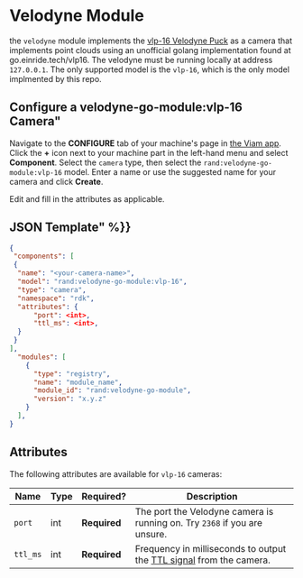
# Velodyne Module

the `velodyne` module implements the [vlp-16 Velodyne Puck](https://ouster.com/products/hardware/vlp-16) as a camera that implements point clouds using an unofficial golang implementation found at go.einride.tech/vlp16.
The velodyne must be running locally at address `127.0.0.1`.
The only supported model is the `vlp-16`, which is the only model implmented by this repo.

## Configure a velodyne-go-module:vlp-16 Camera"

Navigate to the **CONFIGURE** tab of your machine's page in [the Viam app](https://app.viam.com).
Click the **+** icon next to your machine part in the left-hand menu and select **Component**.
Select the `camera` type, then select the `rand:velodyne-go-module:vlp-16` model.
Enter a name or use the suggested name for your camera and click **Create**.

Edit and fill in the attributes as applicable.
## JSON Template" %}}

```json
{
 "components": [
 {
  "name": "<your-camera-name>",
  "model": "rand:velodyne-go-module:vlp-16",
  "type": "camera",
  "namespace": "rdk",
  "attributes": {
      "port": <int>,
      "ttl_ms": <int>,
  }
 }
],
  "modules": [
    {
      "type": "registry",
      "name": "module_name",
      "module_id": "rand:velodyne-go-module",
      "version": "x.y.z"
    }
  ],
}
```

## Attributes
The following attributes are available for `vlp-16` cameras:

| Name | Type | Required? | Description |
| ---- | ---- | --------- | ----------- |
| `port` | int | **Required** | The port the Velodyne camera is running on. Try `2368` if you are unsure. |
| `ttl_ms` | int | **Required** | Frequency in milliseconds to output the [TTL signal](https://en.wikipedia.org/wiki/Transistor%E2%80%93transistor_logic) from the camera. |
